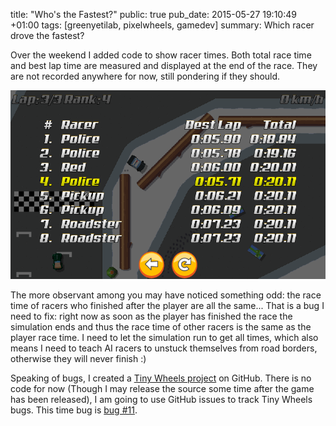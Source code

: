 title: "Who's the Fastest?"
public: true
pub_date: 2015-05-27 19:10:49 +01:00
tags: [greenyetilab, pixelwheels, gamedev]
summary: Which racer drove the fastest?


Over the weekend I added code to show racer times. Both total race time and best lap time are measured and displayed at the end of the race. They are not recorded anywhere for now, still pondering if they should.

![Racer Times](racer-times.png)

The more observant among you may have noticed something odd: the race time of racers who finished after the player are all the same... That is a bug I need to fix: right now as soon as the player has finished the race the simulation ends and thus the race time of other racers is the same as the player race time. I need to let the simulation run to get all times, which also means I need to teach AI racers to unstuck themselves from road borders, otherwise they will never finish :)

Speaking of bugs, I created a [Tiny Wheels project][twgh] on GitHub. There is no code for now (Though I may release the source some time after the game has been released), I am going to use GitHub issues to track Tiny Wheels bugs. This time bug is [bug #11][b11].

[twgh]: http://github.com/agateau/tinywheels
[b11]: http://github.com/agateau/tinywheels/issues/11
